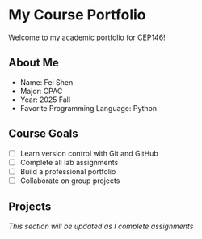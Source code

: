 # My Course Portfolio

Welcome to my academic portfolio for CEP146!

## About Me
- Name: Fei Shen
- Major: CPAC
- Year: 2025 Fall
- Favorite Programming Language: Python

## Course Goals
- [ ] Learn version control with Git and GitHub
- [ ] Complete all lab assignments
- [ ] Build a professional portfolio
- [ ] Collaborate on group projects

## Projects
*This section will be updated as I complete assignments*
